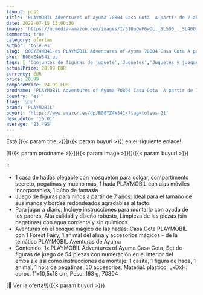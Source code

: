 ```yaml
---
layout: post
title: 'PLAYMOBIL Adventures of Ayuma 70804 Casa Gota  A partir de 7 años'
date: 2022-07-15 13:00:36
image: 'https://m.media-amazon.com/images/I/51OuQwF6wOL._SL500_._SL400_.jpg'
comments: true
category: ofertas
author: 'tole.es'
slug: 'B08YZ4W841-es PLAYMOBIL Adventures of Ayuma 70804 Casa Gota A partir de...'
sku: 'B08YZ4W841-es'
tags: [ 'Conjuntos de figuras de juguete','Juguetes','Juguetes y juegos','Muñecos y figuras','playmobil','🇪🇸', ]
actualPrice: 20.99 EUR
currency: EUR
price: 20.99
comparePrice: 24.99 EUR
prodname: 'PLAYMOBIL Adventures of Ayuma 70804 Casa Gota  A partir de 7 años'
country: 'es'
flag: '🇪🇸'
brand: 'PLAYMOBIL'
buyurl: 'https://www.amazon.es/dp/B08YZ4W841/?tag=tolees-21'
descuento: '16.01'
average: '23.495'
---
```


Está [{{< param title >}}]({{< param buyurl >}}) en el siguiente enlace!

[![{{< param prodname >}}]({{< param image >}})]({{< param buyurl >}})

ℹ️:

- 1 casa de hadas plegable con mosquetón para colgar, compartimento secreto, pegatinas y mucho más, 1 hada PLAYMOBIL con alas móviles incorporables, 1 búho de fantasía
- Juego de figuras para niños a partir de 7 años: Ideal para el tamaño de sus manos y bordes redondeados agradables al tacto
- Para jugar a diario: Incluye instrucciones para montarlo con ayuda de los padres, Alta calidad y diseño robusto, Limpieza de las piezas (sin pegatinas) con agua corriente y sin químicos
- Aventuras en el bosque mágico de las hadas: Casa Gota PLAYMOBIL con 1 Forest Fairy, 1 animal del alma y accesorios mágicos - de la temática PLAYMOBIL Aventuras de Ayuma
- Contenido: 1x PLAYMOBIL Adventures of Ayuma Casa Gota, Set de figuras de juego de 54 piezas con numeración en el interior del embalaje así como instrucciones de montaje: 1 casita, 1 figura de hada, 1 animal, 1 hoja de pegatinas, 50 accesorios, Material: plástico, LxDxH: aprox. 11x10,5x18 cm, Peso: 163 g, 70804

[🛒 Ver la oferta!!]({{< param buyurl >}})
